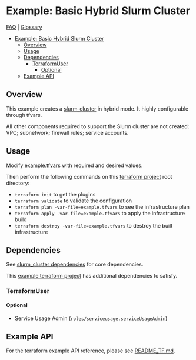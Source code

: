 # Example: Basic Hybrid Slurm Cluster

[FAQ](../../../../../../docs/faq.md) |
[Glossary](../../../../../../docs/glossary.md)

<!-- mdformat-toc start --slug=github --no-anchors --maxlevel=6 --minlevel=1 -->

- [Example: Basic Hybrid Slurm Cluster](#example-basic-hybrid-slurm-cluster)
  - [Overview](#overview)
  - [Usage](#usage)
  - [Dependencies](#dependencies)
    - [TerraformUser](#terraformuser)
      - [Optional](#optional)
  - [Example API](#example-api)

<!-- mdformat-toc end -->

## Overview

This example creates a [slurm_cluster](../../../../../slurm_cluster/README.md)
in hybrid mode. It highly configurable through tfvars.

All other components required to support the Slurm cluster are not created: VPC;
subnetwork; firewall rules; service accounts.

## Usage

Modify [example.tfvars](./example.tfvars) with required and desired values.

Then perform the following commands on this
[terraform project](../../../../../../docs/glossary.md#terraform-project) root
directory:

- `terraform init` to get the plugins
- `terraform validate` to validate the configuration
- `terraform plan -var-file=example.tfvars` to see the infrastructure plan
- `terraform apply -var-file=example.tfvars` to apply the infrastructure build
- `terraform destroy -var-file=example.tfvars` to destroy the built
  infrastructure

## Dependencies

See
[slurm_cluster dependencies](../../../../../slurm_cluster/README.md#dependencies)
for core dependencies.

This
[example terraform project](../../../../../../docs/glossary.md#terraform-project)
has additional dependencies to satisfy.

### TerraformUser

#### Optional

- Service Usage Admin (`roles/serviceusage.serviceUsageAdmin`)

## Example API

For the terraform example API reference, please see
[README_TF.md](./README_TF.md).
